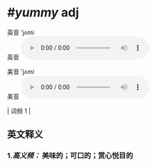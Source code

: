 # ***\#yummy*** adj
英音 'jʌmi  
英音
<audio src="./media/yummy-B.aac" controls="controls"></audio>

美音 'jʌmi  
美音
<audio src="./media/yummy.aac" controls="controls"></audio>



| 词频 1 |  

英文释义
---
### 1.*高义频：* **美味的；可口的；赏心悦目的**  


